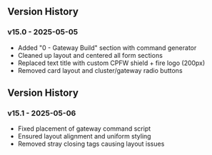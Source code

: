 ## Version History

### v15.0 - 2025-05-05
- Added "0 - Gateway Build" section with command generator
- Cleaned up layout and centered all form sections
- Replaced text title with custom CPFW shield + fire logo (200px)
- Removed card layout and cluster/gateway radio buttons

## Version History

### v15.1 - 2025-05-06
- Fixed placement of gateway command script
- Ensured layout alignment and uniform styling
- Removed stray closing tags causing layout issues
